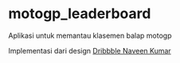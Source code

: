 # motogp_leaderboard

Aplikasi untuk memantau klasemen balap motogp

Implementasi dari design [Dribbble Naveen Kumar](https://dribbble.com/shots/4089203-Motogp-Leaderboard)
